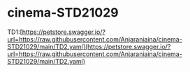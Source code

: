 # cinema-STD21029

TD1:[https://petstore.swagger.io/?url=https://raw.githubusercontent.com/Anjaraniaina/cinema-STD21029/main/TD2.yaml](https://petstore.swagger.io/?url=https://raw.githubusercontent.com/Anjaraniaina/cinema-STD21029/main/TD2.yaml)
